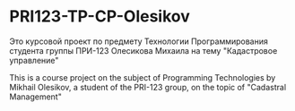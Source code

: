# PRI123-TP-CP-Olesikov
<p>
  Это курсовой проект по предмету Технологии Программирования студента группы ПРИ-123 Олесикова Михаила на тему "Кадастровое управление"
</p>
<p>
  This is a course project on the subject of Programming Technologies by Mikhail Olesikov, a student of the PRI-123 group, on the topic of "Cadastral Management"
</p>
